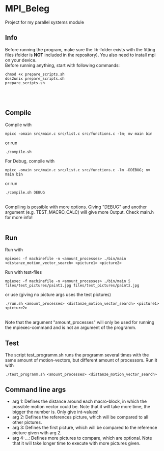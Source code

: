 # MPI_Beleg
Project for my parallel systems module

## Info
Before running the program, make sure the lib-folder exists with the fitting files (folder is **NOT** included in the repository). You also need to install mpi on your device. 
<br>
Before running anything, start with following commands:
```
chmod +x prepare_scripts.sh
dos2unix prepare_scripts.sh
prepare_scripts.sh
```
<br><br>

## Compile
Compile with<br>
```
mpicc -omain src/main.c src/list.c src/functions.c -lm; mv main bin
```
or run <br>
```
./compile.sh
```
For Debug, compile with<br>
```
mpicc -omain src/main.c src/list.c src/functions.c -lm -DDEBUG; mv main bin
```
or run <br>
```
./compile.sh DEBUG
```
<br>
Compiling is possible with more options. Giving "DEBUG" and another argument (e.g. TEST_MACRO_CALC) will give more Output. Check main.h for more info!
<br><br>

## Run
Run with<br>
```
mpiexec -f machinefile -n <amount_processes> ./bin/main <distanze_motion_vector_search> <picture1> <picture2>
```
Run with test-files<br>
```
mpiexec -f machinefile -n <amount_processes> ./bin/main 5 files/test_pictures/paint1.jpg files/test_pictures/paint2.jpg
```
or use (giving no picture args uses the test pictures)<br>
```
./run.sh <amount_processes> <distanze_motion_vector_search> <picture1> <picture2>
```
<br>
Note that the argument "amount_processes" will only be used for running the mpiexec-command and is not an argument of the programm.

## Test
The script test_programm.sh runs the programm several times with the same amount of motion-vectors, but different amount of processors. Run it with<br>
```
./test_programm.sh <amount_processes> <distanze_motion_vector_search>
```

## Command line args
* arg 1: Defines the distance around each macro-block, in which the possible motion vector could be. Note that it will take more time, the bigger the number is. Only give int-values!
* arg 2: Defines the references picture, which will be compared to all other pictures.
* arg 3: Defines the first picture, which will be compared to the reference picture given with arg 2.
* arg 4-...: Defines more pictures to compare, which are optional. Note that it will take longer time to execute with more pictures given.